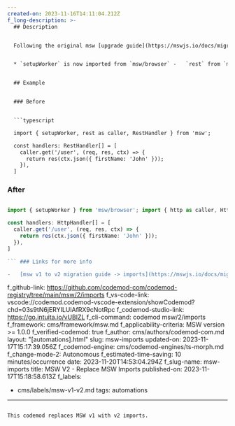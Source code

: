 ```yaml
---
created-on: 2023-11-16T14:11:04.212Z
f_long-description: >-
  ## Description


  Following the original msw [upgrade guide](https://mswjs.io/docs/migrations/1.x-to-2.x/#imports), there are certain imports that changed their location and/or naming. This codemod will import correct objects from appropriate paths to start your msw migration path.


  * `setupWorker` is now imported from `msw/browser` -   `rest` from `msw` is now named `http` -   `RestHandler` from `msw` is now named `HttpHandler`


  ## Example


  ### Before


  ```typescript

  import { setupWorker, rest as caller, RestHandler } from 'msw';

  const handlers: RestHandler[] = [
    caller.get('/user', (req, res, ctx) => {
      return res(ctx.json({ firstName: 'John' }));
    }),
  ]

  ```


  ### After


  ````typescript

  import { setupWorker } from 'msw/browser'; import { http as caller, HttpHandler } from 'msw';

  const handlers: HttpHandler[] = [
    caller.get('/user', (req, res, ctx) => {
      return res(ctx.json({ firstName: 'John' }));
    }),
  ]

  ``` ### Links for more info

  -   [msw v1 to v2 migration guide -> imports](https://mswjs.io/docs/migrations/1.x-to-2.x/#imports)

  ````
f_github-link: https://github.com/codemod-com/codemod-registry/tree/main/msw/2/imports
f_vs-code-link: vscode://codemod.codemod-vscode-extension/showCodemod?chd=03s9tN6jERYILUlAfRX9cNotRpc
f_codemod-studio-link: https://go.intuita.io/vUBlZL
f_cli-command: codemod msw/2/imports
f_framework: cms/framework/msw.md
f_applicability-criteria: MSW version >= 1.0.0
f_verified-codemod: true
f_author: cms/authors/codemod-com.md
layout: "[automations].html"
slug: msw-imports
updated-on: 2023-11-17T15:17:39.056Z
f_codemod-engine: cms/codemod-engines/ts-morph.md
f_change-mode-2: Autonomous
f_estimated-time-saving: 10 minutes/occurrence
date: 2023-11-20T14:53:04.294Z
f_slug-name: msw-imports
title: MSW V2 - Replace MSW Imports
published-on: 2023-11-17T15:18:58.613Z
f_labels:
  - cms/labels/msw-v1-v2.md
tags: automations
---
```

This codemod replaces MSW v1 with v2 imports.